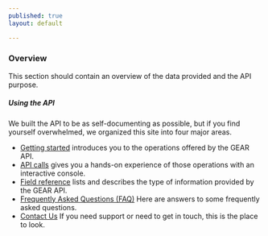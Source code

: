 ```yaml
---
published: true
layout: default

---
```

### Overview

This section should contain an overview of the data provided and the API purpose.


##### Using the API
We built the API to be as self-documenting as possible, but if you find yourself overwhelmed, we organized this site into four major areas.

- [Getting started](getting_started.html) introduces you to the operations offered by the GEAR API.
- [API calls](console/) gives you a hands-on experience of those operations with an interactive console.
- [Field reference](fields.html) lists and describes the type of information provided by the GEAR API.
- [Frequently Asked Questions (FAQ)](FAQ.html) Here are answers to some frequently asked questions.
- [Contact Us](contact_us.html) If you need support or need to get in touch, this is the place to look.


<body id="overview"></body>
